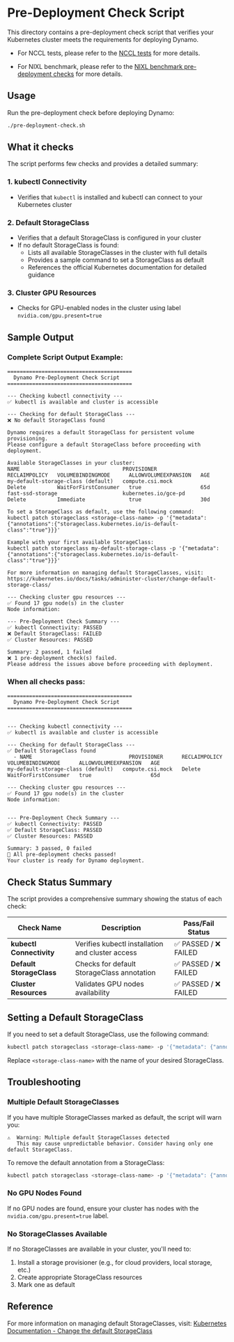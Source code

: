 <!--
SPDX-FileCopyrightText: Copyright (c) 2025 NVIDIA CORPORATION & AFFILIATES. All rights reserved.
SPDX-License-Identifier: Apache-2.0

Licensed under the Apache License, Version 2.0 (the "License");
you may not use this file except in compliance with the License.
You may obtain a copy of the License at

http://www.apache.org/licenses/LICENSE-2.0

Unless required by applicable law or agreed to in writing, software
distributed under the License is distributed on an "AS IS" BASIS,
WITHOUT WARRANTIES OR CONDITIONS OF ANY KIND, either express or implied.
See the License for the specific language governing permissions and
limitations under the License.
-->

# Pre-Deployment Check Script

This directory contains a pre-deployment check script that verifies your Kubernetes cluster meets the requirements for deploying Dynamo.

- For NCCL tests, please refer to the [NCCL tests](https://docs.nebius.com/kubernetes/gpu/nccl-test#run-tests) for more details.

- For NIXL benchmark, please refer to the [NIXL benchmark pre-deployment checks](/deploy/cloud/pre-deployment/nixl/README.md) for more details.

## Usage

Run the pre-deployment check before deploying Dynamo:

```bash
./pre-deployment-check.sh
```

## What it checks

The script performs few checks and provides a detailed summary:

### 1. kubectl Connectivity
- Verifies that `kubectl` is installed and kubectl can connect to your Kubernetes cluster

### 2. Default StorageClass
- Verifies that a default StorageClass is configured in your cluster
- If no default StorageClass is found:
  - Lists all available StorageClasses in the cluster with full details
  - Provides a sample command to set a StorageClass as default
  - References the official Kubernetes documentation for detailed guidance

### 3. Cluster GPU Resources
- Checks for GPU-enabled nodes in the cluster using label `nvidia.com/gpu.present=true`

## Sample Output

### Complete Script Output Example:
```
========================================
  Dynamo Pre-Deployment Check Script
========================================

--- Checking kubectl connectivity ---
✅ kubectl is available and cluster is accessible

--- Checking for default StorageClass ---
❌ No default StorageClass found

Dynamo requires a default StorageClass for persistent volume provisioning.
Please configure a default StorageClass before proceeding with deployment.

Available StorageClasses in your cluster:
NAME                                 PROVISIONER                     RECLAIMPOLICY   VOLUMEBINDINGMODE      ALLOWVOLUMEEXPANSION   AGE
my-default-storage-class (default)   compute.csi.mock                Delete          WaitForFirstConsumer   true                   65d
fast-ssd-storage                     kubernetes.io/gce-pd            Delete          Immediate              true                   30d

To set a StorageClass as default, use the following command:
kubectl patch storageclass <storage-class-name> -p '{"metadata": {"annotations":{"storageclass.kubernetes.io/is-default-class":"true"}}}'

Example with your first available StorageClass:
kubectl patch storageclass my-default-storage-class -p '{"metadata": {"annotations":{"storageclass.kubernetes.io/is-default-class":"true"}}}'

For more information on managing default StorageClasses, visit:
https://kubernetes.io/docs/tasks/administer-cluster/change-default-storage-class/

--- Checking cluster gpu resources ---
✅ Found 17 gpu node(s) in the cluster
Node information:

--- Pre-Deployment Check Summary ---
✅ kubectl Connectivity: PASSED
❌ Default StorageClass: FAILED
✅ Cluster Resources: PASSED

Summary: 2 passed, 1 failed
❌ 1 pre-deployment check(s) failed.
Please address the issues above before proceeding with deployment.
```

### When all checks pass:
```
========================================
  Dynamo Pre-Deployment Check Script
========================================


--- Checking kubectl connectivity ---
✅ kubectl is available and cluster is accessible

--- Checking for default StorageClass ---
✅ Default StorageClass found
  - NAME                               PROVISIONER      RECLAIMPOLICY   VOLUMEBINDINGMODE      ALLOWVOLUMEEXPANSION   AGE
my-default-storage-class (default)   compute.csi.mock   Delete          WaitForFirstConsumer   true                   65d

--- Checking cluster gpu resources ---
✅ Found 17 gpu node(s) in the cluster
Node information:


--- Pre-Deployment Check Summary ---
✅ kubectl Connectivity: PASSED
✅ Default StorageClass: PASSED
✅ Cluster Resources: PASSED

Summary: 3 passed, 0 failed
🎉 All pre-deployment checks passed!
Your cluster is ready for Dynamo deployment.
```

## Check Status Summary

The script provides a comprehensive summary showing the status of each check:

| Check Name | Description | Pass/Fail Status |
|------------|-------------|------------------|
| **kubectl Connectivity** | Verifies kubectl installation and cluster access | ✅ PASSED / ❌ FAILED |
| **Default StorageClass** | Checks for default StorageClass annotation | ✅ PASSED / ❌ FAILED |
| **Cluster Resources** | Validates GPU nodes availability | ✅ PASSED / ❌ FAILED |

## Setting a Default StorageClass

If you need to set a default StorageClass, use the following command:

```bash
kubectl patch storageclass <storage-class-name> -p '{"metadata": {"annotations":{"storageclass.kubernetes.io/is-default-class":"true"}}}'
```

Replace `<storage-class-name>` with the name of your desired StorageClass.

## Troubleshooting

### Multiple Default StorageClasses
If you have multiple StorageClasses marked as default, the script will warn you:
```
⚠️  Warning: Multiple default StorageClasses detected
   This may cause unpredictable behavior. Consider having only one default StorageClass.
```

To remove the default annotation from a StorageClass:
```bash
kubectl patch storageclass <storage-class-name> -p '{"metadata": {"annotations":{"storageclass.kubernetes.io/is-default-class":"false"}}}'
```

### No GPU Nodes Found
If no GPU nodes are found, ensure your cluster has nodes with the `nvidia.com/gpu.present=true` label.

### No StorageClasses Available
If no StorageClasses are available in your cluster, you'll need to:
1. Install a storage provisioner (e.g., for cloud providers, local storage, etc.)
2. Create appropriate StorageClass resources
3. Mark one as default

## Reference

For more information on managing default StorageClasses, visit:
[Kubernetes Documentation - Change the default StorageClass](https://kubernetes.io/docs/tasks/administer-cluster/change-default-storage-class/)